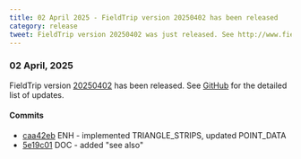 ```yaml
---
title: 02 April 2025 - FieldTrip version 20250402 has been released
category: release
tweet: FieldTrip version 20250402 was just released. See http://www.fieldtriptoolbox.org/#02-april-2025
---
```


### 02 April, 2025

FieldTrip version [20250402](http://github.com/fieldtrip/fieldtrip/releases/tag/20250402) has been released.
See [GitHub](https://github.com/fieldtrip/fieldtrip/compare/20250329...20250402) for the detailed list of updates.

#### Commits

- [caa42eb](http://github.com/fieldtrip/fieldtrip/commit/caa42eb) ENH - implemented TRIANGLE_STRIPS, updated POINT_DATA
- [5e19c01](http://github.com/fieldtrip/fieldtrip/commit/5e19c01) DOC - added "see also"
